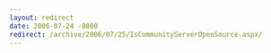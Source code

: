 ```yaml
---
layout: redirect
date: 2006-07-24 -0800
redirect: /archive/2006/07/25/IsCommunityServerOpenSource.aspx/
---
```

